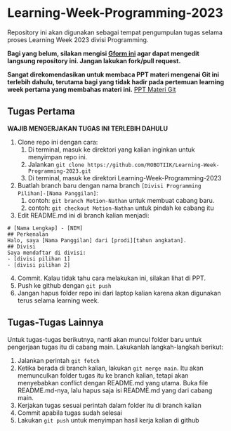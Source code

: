 # Learning-Week-Programming-2023
Repository ini akan digunakan sebagai tempat pengumpulan tugas selama proses Learning Week 2023 divisi Programming.

**Bagi yang belum, silakan mengisi [Gform ini]() agar dapat mengedit langsung repository ini. Jangan lakukan fork/pull request.**

**Sangat direkomendasikan untuk membaca PPT materi mengenai Git ini terlebih dahulu, terutama bagi yang tidak hadir pada pertemuan learning week pertama yang membahas materi ini.**
[PPT Materi Git](https://docs.google.com/presentation/d/1Wp8kBTa2sq6Y2aOkkLFiAM60qpM_g5Qq/edit?usp=sharing&ouid=113951833262011292171&rtpof=true&sd=true)

## Tugas Pertama
**WAJIB MENGERJAKAN TUGAS INI TERLEBIH DAHULU**

1. Clone repo ini dengan cara:
    1. Di terminal, masuk ke direktori yang kalian inginkan untuk menyimpan repo ini.
    2. Jalankan `git clone https://github.com/ROBOTIIK/Learning-Week-Programming-2023.git`
    3. Di terminal, masuk ke direktori Learning-Week-Programming-2023
2. Buatlah branch baru dengan nama branch `[Divisi Programming Pilihan]-[Nama Panggilan]`:
    1. contoh: `git branch Motion-Nathan` untuk membuat cabang baru.
    2. contoh: `git checkout Motion-Nathan` untuk pindah ke cabang itu
3. Edit README.md ini di branch kalian menjadi:
```
# [Nama Lengkap] - [NIM]
## Perkenalan
Halo, saya [Nama Panggilan] dari [prodi][tahun angkatan].
## Divisi
Saya mendaftar di divisi:
- [divisi pilihan 1]
- [divisi pilihan 2]
```
4. Commit. Kalau tidak tahu cara melakukan ini, silakan lihat di PPT.
5. Push ke github dengan `git push`
6. Jangan hapus folder repo ini dari laptop kalian karena akan digunakan terus selama learning week.

## Tugas-Tugas Lainnya
Untuk tugas-tugas berikutnya, nanti akan muncul folder baru untuk pengerjaan tugas itu di cabang main. Lakukanlah langkah-langkah berikut:
1. Jalankan perintah `git fetch`
2. Ketika berada di branch kalian, lakukan `git merge main`. Itu akan memunculkan folder tugas itu ke branch kalian, tetapi akan menyebabkan conflict dengan README.md yang utama. Buka file README.md-nya, lalu hapus saja isi README.md yang dari cabang main.
3. Kerjakan tugas sesuai perintah dalam folder itu di branch kalian
4. Commit apabila tugas sudah selesai
5. Lakukan `git push` untuk menyimpan hasil kerja kalian di github
